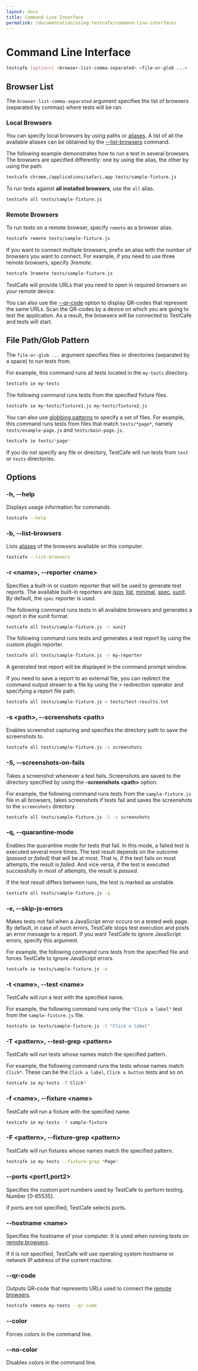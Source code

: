 ```yaml
---
layout: docs
title: Command Line Interface
permalink: /documentation/using-testcafe/command-line-interface/
---
```

# Command Line Interface

```sh
testcafe [options] <browser-list-comma-separated> <file-or-glob ...>
```

## Browser List

The `browser-list-comma-separated` argument specifies the list of browsers (separated by commas) where tests will be ran.

### Local Browsers

You can specify local browsers by using paths or [aliases](/testcafe/documentation/using-testcafe/common-concepts/browser-aliases).
A list of all the available aliases can be obtained by the [--list-browsers](#b-list-browsers) command.

The following example demonstrates how to run a test in several browsers.
The browsers are specified differently: one by using the alias, the other by using the path.

```sh
testcafe chrome,/applications/safari.app tests/sample-fixture.js
```

To run tests against **all installed browsers**, use the `all` alias.

```sh
testcafe all tests/sample-fixture.js
```

### Remote Browsers

To run tests on a remote browser, specify `remote` as a browser alias.

```sh
testcafe remote tests/sample-fixture.js
```

If you want to connect multiple browsers,
prefix an alias with the number of browsers you want to connect. For example, if you need to use three remote browsers, specify *3remote*.

```sh
testcafe 3remote tests/sample-fixture.js
```

TestCafe will provide URLs that you need to open in required browsers on your remote device.

You can also use the [--qr-code](#qr-code) option to display QR-codes that represent the same URLs.
Scan the QR-codes by a device on which you are going to test the application.
As a result, the browsers will be connected to TestCafe and tests will start.

## File Path/Glob Pattern

The `file-or-glob ...` argument specifies files or directories (separated by a space) to run tests from.

For example, this command runs all tests located in the `my-tests` directory.

```sh
testcafe ie my-tests
```

The following command runs tests from the specified fixture files.

```sh
testcafe ie my-tests/fixture1.js my-tests/fixture2.js
```

You can also use [globbing patterns](https://github.com/isaacs/node-glob#glob-primer) to specify a set of files.
For example, this command runs tests from files that match `tests/*page*`, namely `tests/example-page.js` and `tests/main-page.js`.

```sh
testcafe ie tests/*page*
```

If you do not specify any file or directory, TestCafe will run tests from `test` or `tests` directories.

## Options

### -h, --help

Displays usage information for commands.

```sh
testcafe --help
```

### -b, --list-browsers

Lists [aliases](/testcafe/documentation/using-testcafe/common-concepts/browser-aliases) of the browsers available on this computer.

```sh
testcafe --list-browsers
```

### -r \<name\>, --reporter \<name\>

Specifies a built-in or custom reporter that will be used to generate test reports.
The available built-in reporters are [json](https://github.com/DevExpress/testcafe-reporter-json),
[list](https://github.com/DevExpress/testcafe-reporter-list),
[minimal](https://github.com/DevExpress/testcafe-reporter-minimal),
[spec](https://github.com/DevExpress/testcafe-reporter-spec),
[xunit](https://github.com/DevExpress/testcafe-reporter-xunit).
By default, the `spec` reporter is used.

The following command runs tests in all available browsers and generates a report in the xunit format.

```sh
testcafe all tests/sample-fixture.js -r xunit
```

The following command runs tests and generates a test report by using the custom plugin reporter.

```sh
testcafe all tests/sample-fixture.js -r my-reporter
```

A generated test report will be displayed in the command prompt window.

If you need to save a report to an external file, you can redirect the command output stream to a file
by using the > redirection operator and specifying a report file path.

```sh
testcafe all tests/sample-fixture.js > tests/test-results.txt
```

### -s \<path\>, --screenshots \<path\>

Enables screenshot capturing and specifies the directory path
to save the screenshots to.

```sh
testcafe all tests/sample-fixture.js -s screenshots
```

### -S, --screenshots-on-fails

Takes a screenshot whenever a test fails. Screenshots are saved to the directory
specified by using the **-screenshots \<path\>** option.

For example, the following command runs tests from the
  `sample-fixture.js` file in all browsers, takes screenshots if tests fail
  and saves the screenshots to the `screenshots` directory.

```sh
testcafe all tests/sample-fixture.js -S -s screenshots
```

### -q, --quarantine-mode

Enables the quarantine mode for tests that fail.
In this mode, a failed test is executed several more times.
The test result depends on the outcome (*passed* or *failed*) that will be at most.
That is, if the test fails on most attempts, the result is *failed*.
And vice versa, if the test is executed successfully in most of attempts, the result is *passed*.

If the test result differs between runs, the test is marked as unstable.

```sh
testcafe all tests/sample-fixture.js -q
```

### -e, --skip-js-errors

Makes tests not fail when a JavaScript error occurs on a tested web page.
By default, in case of such errors, TestCafe stops test execution and posts
an error message to a report. If you want TestCafe to ignore JavaScript errors,
specify this argument.

For example, the following command runs tests from the specified file and forces TestCafe to ignore JavaScript errors.

```sh
testcafe ie tests/sample-fixture.js -e
```

### -t \<name\>,  --test \<name\>

TestCafe will run a test with the specified name.

For example, the following command runs only the `"Click a label"` test from the `sample-fixture.js` file.

```sh
testcafe ie tests/sample-fixture.js -t "Click a label"
```

### -T \<pattern\>, --test-grep \<pattern\>

TestCafe will run tests whose names match the specified pattern.

For example, the following command runs the tests whose names match `Click*`. These can be the `Click a label`, `Click a button` tests and so on.

```sh
testcafe ie my-tests -T Click*
```

### -f \<name\>, --fixture \<name\>

TestCafe will run a fixture with the specified name.

```sh
testcafe ie my-tests -f sample-fixture
```

### -F \<pattern\>, --fixture-grep \<pattern\>

TestCafe will run fixtures whose names match the specified pattern.

```sh
testcafe ie my-tests --fixture-grep *Page*
```

### --ports \<port1,port2\>

Specifies the custom port numbers used by TestCafe to perform testing. Number [0-65535].

If ports are not specified, TestCafe selects ports.

### --hostname \<name\>

Specifies the hostname of your computer. It is used when running tests on [remote browsers](#remote-browsers).

If it is not specified, TestCafe will use operating system hostname or network IP address of the current machine.

### --qr-code

Outputs QR-code that represents URLs used to connect the [remote browsers](#remote-browsers).

```sh
testcafe remote my-tests --qr-code
```

### --color

Forces colors in the command line.

### --no-color

Disables colors in the command line.